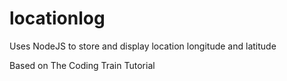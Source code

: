 # locationlog
Uses NodeJS to store and display location longitude and latitude 

Based on The Coding Train Tutorial 
